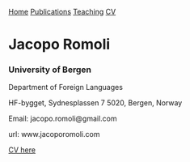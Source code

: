 <a href="https://jacoporomoli.github.io/Home/">Home</a>
<a href="https://jacoporomoli.github.io/Publications">Publications</a>
<a href="https://jacoporomoli.github.io/Teaching">Teaching</a>
<a href="https://jacoporomoli.github.io/CV/">CV</a>

# Jacopo Romoli
### University of Bergen

<p>Department of Foreign Languages</p>
<p>HF-bygget, Sydnesplassen 7 5020, Bergen, Norway</p>
<p>Email: jacopo.romoli@gmail.com</p>
<p>url: www.jacoporomoli.com</p>

[CV here](/cv20.pdf)
